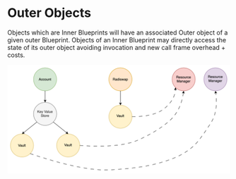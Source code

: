 # Outer Objects

Objects which are Inner Blueprints will have an associated Outer object of a given outer
Blueprint. Objects of an Inner Blueprint may directly access the state of its outer object
avoiding invocation and new call frame overhead + costs.

![](inner_outer_objects.drawio.svg)